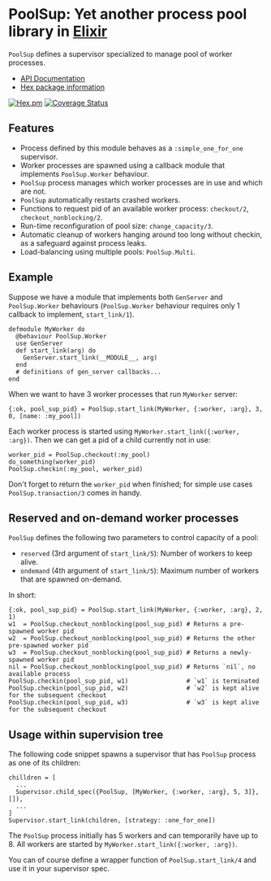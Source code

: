 # PoolSup: Yet another process pool library in [Elixir](http://elixir-lang.org/)

`PoolSup` defines a supervisor specialized to manage pool of worker processes.
- [API Documentation](http://hexdocs.pm/pool_sup/)
- [Hex package information](https://hex.pm/packages/pool_sup)

[![Hex.pm](http://img.shields.io/hexpm/v/pool_sup.svg)](https://hex.pm/packages/pool_sup)
[![Coverage Status](https://coveralls.io/repos/github/skirino/pool_sup/badge.svg?branch=master)](https://coveralls.io/github/skirino/pool_sup?branch=master)

## Features

- Process defined by this module behaves as a `:simple_one_for_one` supervisor.
- Worker processes are spawned using a callback module that implements `PoolSup.Worker` behaviour.
- `PoolSup` process manages which worker processes are in use and which are not.
- `PoolSup` automatically restarts crashed workers.
- Functions to request pid of an available worker process: `checkout/2`, `checkout_nonblocking/2`.
- Run-time reconfiguration of pool size: `change_capacity/3`.
- Automatic cleanup of workers hanging around too long without checkin, as a safeguard against process leaks.
- Load-balancing using multiple pools: `PoolSup.Multi`.

## Example

Suppose we have a module that implements both `GenServer` and `PoolSup.Worker` behaviours
(`PoolSup.Worker` behaviour requires only 1 callback to implement, `start_link/1`).

    defmodule MyWorker do
      @behaviour PoolSup.Worker
      use GenServer
      def start_link(arg) do
        GenServer.start_link(__MODULE__, arg)
      end
      # definitions of gen_server callbacks...
    end

When we want to have 3 worker processes that run `MyWorker` server:

    {:ok, pool_sup_pid} = PoolSup.start_link(MyWorker, {:worker, :arg}, 3, 0, [name: :my_pool])

Each worker process is started using `MyWorker.start_link({:worker, :arg})`.
Then we can get a pid of a child currently not in use:

    worker_pid = PoolSup.checkout(:my_pool)
    do_something(worker_pid)
    PoolSup.checkin(:my_pool, worker_pid)

Don't forget to return the `worker_pid` when finished; for simple use cases `PoolSup.transaction/3` comes in handy.

## Reserved and on-demand worker processes

`PoolSup` defines the following two parameters to control capacity of a pool:

- `reserved` (3rd argument of `start_link/5`): Number of workers to keep alive.
- `ondemand` (4th argument of `start_link/5`): Maximum number of workers that are spawned on-demand.

In short:

    {:ok, pool_sup_pid} = PoolSup.start_link(MyWorker, {:worker, :arg}, 2, 1)
    w1  = PoolSup.checkout_nonblocking(pool_sup_pid) # Returns a pre-spawned worker pid
    w2  = PoolSup.checkout_nonblocking(pool_sup_pid) # Returns the other pre-spawned worker pid
    w3  = PoolSup.checkout_nonblocking(pool_sup_pid) # Returns a newly-spawned worker pid
    nil = PoolSup.checkout_nonblocking(pool_sup_pid) # Returns `nil`, no available process
    PoolSup.checkin(pool_sup_pid, w1)                # `w1` is terminated
    PoolSup.checkin(pool_sup_pid, w2)                # `w2` is kept alive for the subsequent checkout
    PoolSup.checkin(pool_sup_pid, w3)                # `w3` is kept alive for the subsequent checkout

## Usage within supervision tree

The following code snippet spawns a supervisor that has `PoolSup` process as one of its children:

    chilldren = [
      ...
      Supervisor.child_spec({PoolSup, [MyWorker, {:worker, :arg}, 5, 3]}, []),
      ...
    ]
    Supervisor.start_link(children, [strategy: :one_for_one])

The `PoolSup` process initially has 5 workers and can temporarily have up to 8.
All workers are started by `MyWorker.start_link({:worker, :arg})`.

You can of course define a wrapper function of `PoolSup.start_link/4` and use it in your supervisor spec.
